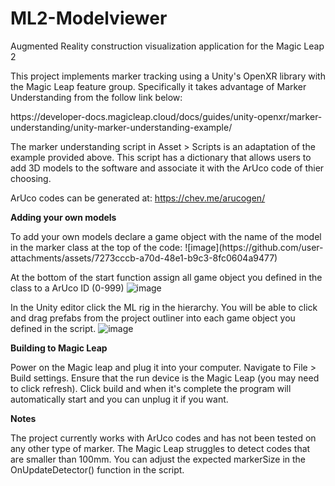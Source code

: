 # ML2-Modelviewer

Augmented Reality construction visualization application for the Magic Leap 2

This project implements marker tracking using a Unity's OpenXR library with the Magic Leap feature group. Specifically it takes advantage of Marker Understanding from the follow link below:
<p> https://developer-docs.magicleap.cloud/docs/guides/unity-openxr/marker-understanding/unity-marker-understanding-example/ </p>

The marker understanding script in Asset > Scripts is an adaptation of the example provided above. This script has a dictionary that allows users to add 3D models to the software and associate it with the ArUco code of thier choosing. 

ArUco codes can be generated at: https://chev.me/arucogen/  

<p><b>Adding your own models</b></p>
To add your own models declare a game object with the name of the model in the marker class at the top of the code:
![image](https://github.com/user-attachments/assets/7273cccb-a70d-48e1-b9c3-8fc0604a9477)

At the bottom of the start function assign all game object you defined in the class to a ArUco ID (0-999)
![image](https://github.com/user-attachments/assets/dc00a2b7-903a-4691-9e39-102f4ae2ae9f)

In the Unity editor click the ML rig in the hierarchy. You will be able to click and drag prefabs from the project outliner into each game object you defined in the script.
![image](https://github.com/user-attachments/assets/269f0a4c-2e96-4eea-abb6-1a2d8b1d6d68)

<p><b>Building to Magic Leap</b></p>
Power on the Magic leap and plug it into your computer. Navigate to File > Build settings. Ensure that the run device is the Magic Leap (you may need to click refresh).
Click build and when it's complete the program will automatically start and you can unplug it if you want.
<br>
<p><b>Notes</b></p>
The project currently works with ArUco codes and has not been tested on any other type of marker.
The Magic Leap struggles to detect codes that are smaller than 100mm. You can adjust the expected markerSize in the OnUpdateDetector() function in the script.



